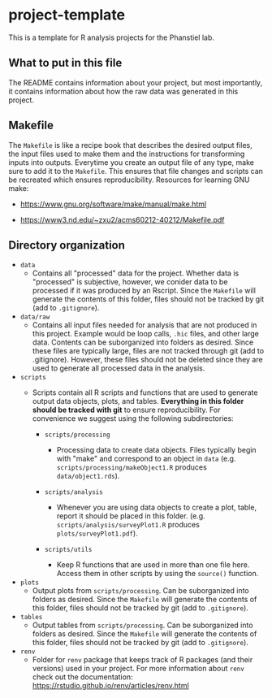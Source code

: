 # project-template

This is a template for R analysis projects for the Phanstiel lab.

## What to put in this file

The README contains information about your project, but most importantly, it contains information about how the raw data was generated in this project.

## Makefile

The `Makefile` is like a recipe book that describes the desired output files, the input files used to make them and the instructions for transforming inputs into outputs. Everytime you create an output file of any type, make sure to add it to the `Makefile`. This ensures that file changes and scripts can be recreated which ensures reproducibility. Resources for learning GNU make:

-   <https://www.gnu.org/software/make/manual/make.html>

-   <https://www3.nd.edu/~zxu2/acms60212-40212/Makefile.pdf>

## Directory organization

-   `data`
    -   Contains all "processed" data for the project. Whether data is "processed" is subjective, however, we conider data to be processed if it was produced by an Rscript. Since the `Makefile` will generate the contents of this folder, files should not be tracked by git (add to `.gitignore`).
-   `data/raw`
    -   Contains all input files needed for analysis that are not produced in this project. Example would be loop calls, `.hic` files, and other large data. Contents can be suborganized into folders as desired. Since these files are typically large, files are not tracked through git (add to .gitignore). However, these files should not be deleted since they are used to generate all processed data in the analysis.
-   `scripts`
    -   Scripts contain all R scripts and functions that are used to generate output data objects, plots, and tables. **Everything in this folder should be tracked with git** to ensure reproducibility. For convenience we suggest using the following subdirectories:

        -   `scripts/processing`

            -   Processing data to create data objects. Files typically begin with "make" and correspond to an object in `data` (e.g. `scripts/processing/makeObject1.R` produces `data/object1.rds`).

        -   `scripts/analysis`

            -   Whenever you are using data objects to create a plot, table, report it should be placed in this folder. (e.g. `scripts/analysis/surveyPlot1.R` produces `plots/surveyPlot1.pdf`).

        -   `scripts/utils`

            -   Keep R functions that are used in more than one file here. Access them in other scripts by using the `source()` function.
-   `plots`
    -   Output plots from `scripts/processing`. Can be suborganized into folders as desired. Since the `Makefile` will generate the contents of this folder, files should not be tracked by git (add to `.gitignore`).
-   `tables`
    -   Output tables from `scripts/processing`. Can be suborganized into folders as desired. Since the `Makefile` will generate the contents of this folder, files should not be tracked by git (add to `.gitignore`).
-   `renv`
    -   Folder for `renv` package that keeps track of R packages (and their versions) used in your project. For more information about `renv` check out the documentation: <https://rstudio.github.io/renv/articles/renv.html>
